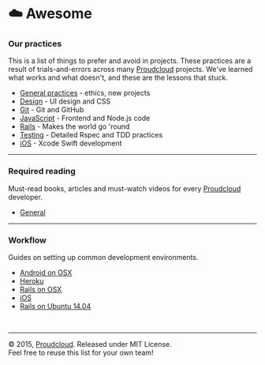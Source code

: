 # :cloud: Awesome

### Our practices
This is a list of things to prefer and avoid in projects. These practices are a result of trials-and-errors across many [Proudcloud] projects. We've learned what works and what doesn't, and these are the lessons that stuck.

- [General practices](practices/) - ethics, new projects
- [Design](practices/design.md) - UI design and CSS
- [Git](practices/git.md) - Git and GitHub
- [JavaScript](practices/javascript.md) - Frontend and Node.js code
- [Rails](practices/rails.md) - Makes the world go 'round
- [Testing](practices/testing.md) - Detailed Rspec and TDD practices
- [iOS](practices/ios.md) - Xcode Swift development

----

### Required reading
Must-read books, articles and must-watch videos for every [Proudcloud] developer.

- [General](readings/README.md)
  
----

### Workflow
Guides on setting up common development environments.

- [Android on OSX](workflow/android-osx.md)
- [Heroku](workflow/heroku.md)
- [Rails on OSX](workflow/rails-osx.md)
- [iOS](workflow/ios.md)
- [Rails on Ubuntu 14.04](workflow/rails-ubuntu1404.md)


[Proudcloud]: http://proudcloud.net

<br>

----

:copyright: 2015, [Proudcloud]. Released under MIT License.<br>
Feel free to reuse this list for your own team!
